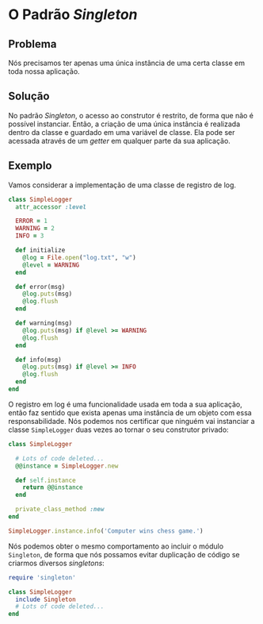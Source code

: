 # O Padrão *Singleton*

## Problema
Nós precisamos ter apenas uma única instância de uma certa classe em toda nossa
aplicação.

## Solução
No padrão *Singleton*, o acesso ao construtor é restrito, de forma que não é
possível instanciar. Então, a criação de uma única instância é realizada dentro
da classe e guardado em uma variável de classe. Ela pode ser acessada através
de um *getter* em qualquer parte da sua aplicação.

## Exemplo
Vamos considerar a implementação de uma classe de registro de log.

```ruby
class SimpleLogger
  attr_accessor :level

  ERROR = 1
  WARNING = 2
  INFO = 3

  def initialize
    @log = File.open("log.txt", "w")
    @level = WARNING
  end

  def error(msg)
    @log.puts(msg)
    @log.flush
  end

  def warning(msg)
    @log.puts(msg) if @level >= WARNING
    @log.flush
  end

  def info(msg)
    @log.puts(msg) if @level >= INFO
    @log.flush
  end
end
```

O registro em log é uma funcionalidade usada em toda a sua aplicação, então faz
sentido que exista apenas uma instância de um objeto com essa responsabilidade.
Nós podemos nos certificar que ninguém vai instanciar a classe  `SimpleLogger`
duas vezes ao tornar o seu construtor privado:

```ruby
class SimpleLogger

  # Lots of code deleted...
  @@instance = SimpleLogger.new

  def self.instance
    return @@instance
  end

  private_class_method :new
end

SimpleLogger.instance.info('Computer wins chess game.')
```

Nós podemos obter o mesmo comportamento ao incluir o módulo `Singleton`, de
forma que nós possamos evitar duplicação de código se criarmos diversos
*singletons*:

```ruby
require 'singleton'

class SimpleLogger
  include Singleton
  # Lots of code deleted...
end
```
